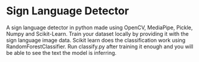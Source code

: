 # Sign Language Detector
A sign language detector in python made using OpenCV, MediaPipe, Pickle, Numpy and Scikit-Learn.
Train your dataset locally by providing it with the sign language image data. Scikit learn does the classification work using RandomForestClassifier. Run classify.py after training it enough and you will be able to see the text the model is inferring.
